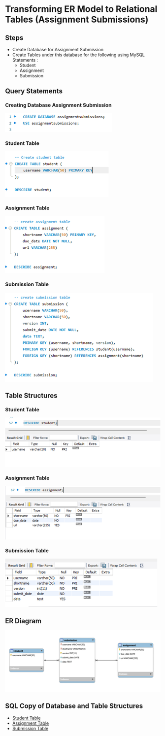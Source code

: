 # Transforming ER Model to Relational Tables (Assignment Submissions)

## Steps
- Create Database for Assignment Submission
- Create Tables under this database for the following using MySQL Statements :
  - Student
  - Assignment
  - Submission

## Query Statements

### Creating Database Assignment Submission

![screenshot](https://github.com/barbieminion/EDM-Portfolio/blob/main/Finals%20Task%202/Query%20Statements/Database.png)

### Student Table

![screenshot](https://github.com/barbieminion/EDM-Portfolio/blob/main/Finals%20Task%202/Query%20Statements/Table%201.png)

### Assignment Table

![screenshot](https://github.com/barbieminion/EDM-Portfolio/blob/main/Finals%20Task%202/Query%20Statements/Table%202.png)

### Submission Table

![screenshot](https://github.com/barbieminion/EDM-Portfolio/blob/main/Finals%20Task%202/Query%20Statements/Table%203.png)


## Table Structures
### Student Table
![screenshot](https://github.com/barbieminion/EDM-Portfolio/blob/main/Finals%20Task%202/Table%20Structures/table1structure.png)

### Assignment Table
![screenshot](https://github.com/barbieminion/EDM-Portfolio/blob/main/Finals%20Task%202/Table%20Structures/table2structure.png)

### Submission Table
![screenshot](https://github.com/barbieminion/EDM-Portfolio/blob/main/Finals%20Task%202/Table%20Structures/table3structure.png)

## ER Diagram
![screenshot](https://github.com/barbieminion/EDM-Portfolio/blob/main/Finals%20Task%202/ERDIAGRAMLabTask2-1.png)

## SQL Copy of Database and Table Structures
- [Student Table](https://github.com/barbieminion/EDM-Portfolio/blob/main/Finals%20Task%202/Query%20Statements/assignmentsubmissions_student.sql)
- [Assignment Table](https://github.com/barbieminion/EDM-Portfolio/blob/main/Finals%20Task%202/Query%20Statements/assignmentsubmissions_assignment.sql)
- [Submission Table](https://github.com/barbieminion/EDM-Portfolio/blob/main/Finals%20Task%202/Query%20Statements/assignmentsubmissions_submission.sql)
